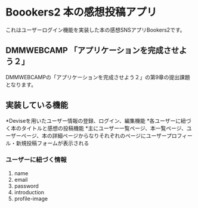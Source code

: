 # Boookers2 本の感想投稿アプリ
これはユーザーログイン機能を実装した本の感想SNSアプリBookers2です。

## DMMWEBCAMP 「アプリケーションを完成させよう２」
DMMWEBCAMPの「アプリケーションを完成させよう２」の第9章の提出課題となります。

## 実装している機能
*Deviseを用いたユーザー情報の登録、ログイン、編集機能
*各ユーザーに紐づく本のタイトルと感想の投稿機能
*主にユーザー一覧ページ、本一覧ページ、ユーザーページ、本の詳細ページからなりそれぞれのページにユーザープロフィール・新規投稿フォームが表示される

### ユーザーに紐づく情報
1. name
2. email
3. password
4. introduction
5. profile-image

